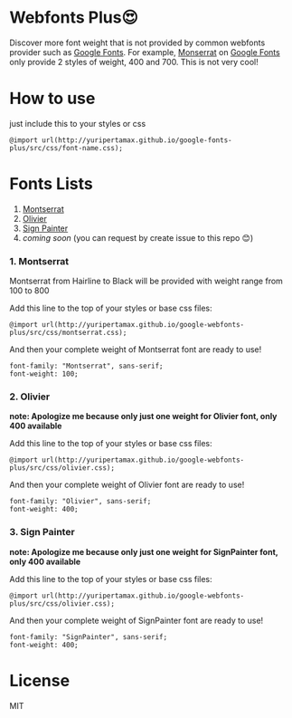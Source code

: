 # Webfonts Plus😍
Discover more font weight that is not provided by common webfonts provider such as [Google Fonts](http://google.com/fonts). For example, [Monserrat](https://www.google.com/fonts/specimen/Montserrat) on [Google Fonts](http://google.com/fonts) only provide 2 styles of weight, 400 and 700. This is not very cool!

# How to use
just include this to your styles or css

```
@import url(http://yuripertamax.github.io/google-fonts-plus/src/css/font-name.css);
```

# Fonts Lists
1. [Montserrat](#montserrat)
2. [Olivier](#olivier)
2. [Sign Painter](#signpainter)
2. _coming soon_ (you can request by create issue to this repo 😊)


### 1. Montserrat

Montserrat from Hairline to Black will be provided with weight range from 100 to 800

Add this line to the top of your styles or base css files:
```
@import url(http://yuripertamax.github.io/google-webfonts-plus/src/css/montserrat.css);
```

And then your complete weight of Montserrat font are ready to use!
```
font-family: "Montserrat", sans-serif;
font-weight: 100;
```

### 2. Olivier

__note: Apologize me because only just one weight for Olivier font, only 400 available__

Add this line to the top of your styles or base css files:
```
@import url(http://yuripertamax.github.io/google-webfonts-plus/src/css/olivier.css);
```

And then your complete weight of Olivier font are ready to use!
```
font-family: "Olivier", sans-serif;
font-weight: 400;
```

### 3. Sign Painter

__note: Apologize me because only just one weight for SignPainter font, only 400 available__

Add this line to the top of your styles or base css files:
```
@import url(http://yuripertamax.github.io/google-webfonts-plus/src/css/olivier.css);
```

And then your complete weight of SignPainter font are ready to use!
```
font-family: "SignPainter", sans-serif;
font-weight: 400;
```


# License
MIT
